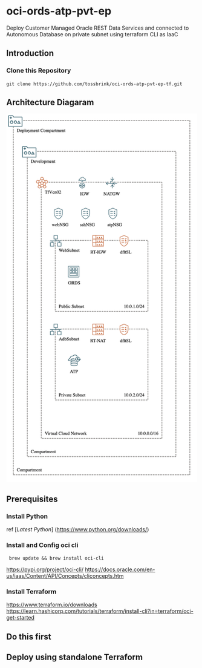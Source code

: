 # oci-ords-atp-pvt-ep
Deploy Customer Managed Oracle REST Data Services and connected to Autonomous Database on private subnet using terraform CLI as IaaC

## Introduction

### Clone this Repository

```
git clone https://github.com/tossbrink/oci-ords-atp-pvt-ep-tf.git
```

## Architecture Diagaram

![](./images/okit-ords-atp-pvt.png)

## Prerequisites
### Install Python

ref [_Latest Python_] (https://www.python.org/downloads/)

### Install and Config oci cli

```shell
 brew update && brew install oci-cli
```

https://pypi.org/project/oci-cli/
https://docs.oracle.com/en-us/iaas/Content/API/Concepts/cliconcepts.htm

### Install Terraform
https://www.terraform.io/downloads
https://learn.hashicorp.com/tutorials/terraform/install-cli?in=terraform/oci-get-started

## Do this first


## Deploy using standalone Terraform